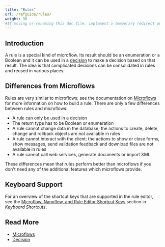 ```yaml
---
title: "Rules"
url: /refguide/rules/
weight: 30
#If moving or renaming this doc file, implement a temporary redirect and let the respective team know they should update the URL in the product. See Mapping to Products for more details.
---
```


## Introduction

A rule is a special kind of microflow. Its result should be an enumeration or a Boolean and it can be used in a [decision](/refguide/decision/) to make a decision based on that result. The idea is that complicated decisions can be consolidated in rules and reused in various places.

## Differences from Microflows

Rules are very similar to microflows; see the documentation on [Microflows](/refguide/microflows/) for more information on how to build a rule. There are only a few differences between rules and microflows:

* A rule can only be used in a decision
* The return type has to be Boolean or enumeration
* A rule cannot change data in the database; the actions to create, delete, change and rollback objects are not available in rules
* A rule cannot interact with the client; the actions to show or close forms, show messages, send validation feedback and download files are not available in rules
* A rule cannot call web services, generate documents or import XML

These differences mean that rules perform better than microflows if you don't need any of the additional features which microflows provide.

## Keyboard Support

For an overview of the shortcut keys that are supported in the rule editor, see the [Microflow, Nanoflow, and Rule Editor Shortcut Keys](/refguide/keyboard-shortcuts/#logic-editor-keyboard-support) section in *Keyboard Shortcuts*.

## Read More

* [Microflows](/refguide/microflows/)
* [Decision](/refguide/decision/)
